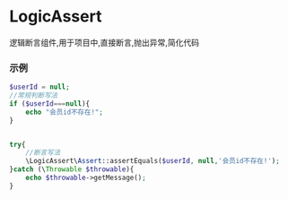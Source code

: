 # LogicAssert
逻辑断言组件,用于项目中,直接断言,抛出异常,简化代码

### 示例  
```php
$userId = null;
//常规判断写法
if ($userId===null){
    echo "会员id不存在!";
}


try{
    //断言写法
    \LogicAssert\Assert::assertEquals($userId, null,'会员id不存在!');
}catch (\Throwable $throwable){
    echo $throwable->getMessage();
}
```